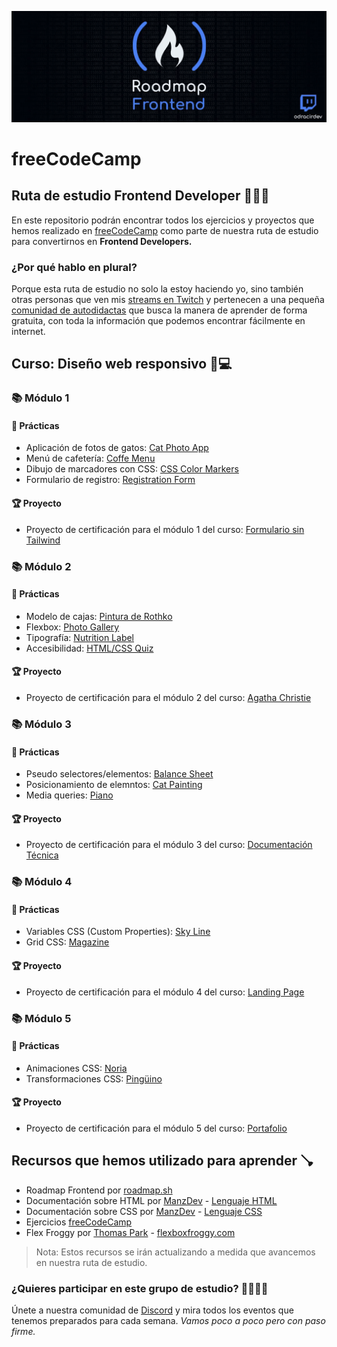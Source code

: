 ![Roadmap Frontend con freeCodeCamp](./assets/roadmap-frontend-freecodecamp.webp)

# freeCodeCamp

## Ruta de estudio Frontend Developer 🧑🏻‍💻

En este repositorio podrán encontrar todos los ejercicios y proyectos que hemos realizado en [freeCodeCamp](https://freecodecamp.org) como parte de nuestra ruta de estudio para convertirnos en **Frontend Developers.**

### ¿Por qué hablo en plural?

Porque esta ruta de estudio no solo la estoy haciendo yo, sino también otras personas que ven mis [streams en Twitch](https://twitch.tv/odracirdev) y pertenecen a una pequeña [comunidad de autodidactas](https://discord.gg/3m9KdYAf3p) que busca la manera de aprender de forma gratuita, con toda la información que podemos encontrar fácilmente en internet.

## Curso: Diseño web responsivo 📱💻

### 📚 Módulo 1

#### 🧩 Prácticas

* Aplicación de fotos de gatos: [Cat Photo App](https://odracirdev.github.io/freeCodeCamp/Practicas/CatPhotoApp/)
* Menú de cafetería: [Coffe Menu](https://odracirdev.github.io/freeCodeCamp/Practicas/CoffeeMenu/)
* Dibujo de marcadores con CSS: [CSS Color Markers](https://odracirdev.github.io/freeCodeCamp/Practicas/CSSColorMarkers)
* Formulario de registro: [Registration Form](https://odracirdev.github.io/freeCodeCamp/Practicas/RegistrationForm/)

#### 🏆 Proyecto

* Proyecto de certificación para el módulo 1 del curso: [Formulario sin Tailwind](https://odracirdev.github.io/freeCodeCamp/Proyectos/Encuesta/)

### 📚 Módulo 2

#### 🧩 Prácticas

* Modelo de cajas: [Pintura de Rothko](https://odracirdev.github.io/freeCodeCamp/Practicas/Rothko/)
* Flexbox: [Photo Gallery](https://odracirdev.github.io/freeCodeCamp/Practicas/CSSFlexboxPhotoGallery/)
* Tipografía: [Nutrition Label](https://odracirdev.github.io/freeCodeCamp/Practicas/NutritionLabel/)
* Accesibilidad: [HTML/CSS Quiz](https://odracirdev.github.io/freeCodeCamp/Practicas/HTMLCSSQuiz/)

#### 🏆 Proyecto

* Proyecto de certificación para el módulo 2 del curso: [Agatha Christie](https://odracirdev.github.io/freeCodeCamp/Proyectos/Homenaje/)

### 📚 Módulo 3

#### 🧩 Prácticas

* Pseudo selectores/elementos: [Balance Sheet](https://odracirdev.github.io/freeCodeCamp/Practicas/BalanceSheet/)
* Posicionamiento de elemntos: [Cat Painting](https://odracirdev.github.io/freeCodeCamp/Practicas/CatPainting/)
* Media queries: [Piano](https://odracirdev.github.io/freeCodeCamp/Practicas/Piano/)

#### 🏆 Proyecto

* Proyecto de certificación para el módulo 3 del curso: [Documentación Técnica](https://odracirdev.github.io/freeCodeCamp/Proyectos/Documentacion/)

### 📚 Módulo 4

#### 🧩 Prácticas

* Variables CSS (Custom Properties): [Sky Line](https://odracirdev.github.io/freeCodeCamp/Practicas/SkyLine/)
* Grid CSS: [Magazine](https://odracirdev.github.io/freeCodeCamp/Practicas/Magazine/)

#### 🏆 Proyecto

* Proyecto de certificación para el módulo 4 del curso: [Landing Page](https://odracirdev.github.io/freeCodeCamp/Proyectos/LandingPage/)

### 📚 Módulo 5

#### 🧩 Prácticas

* Animaciones CSS: [Noria](https://odracirdev.github.io/freeCodeCamp/Practicas/Noria/)
* Transformaciones CSS: [Pingüino](https://odracirdev.github.io/freeCodeCamp/Practicas/Pinguino/)

#### 🏆 Proyecto

* Proyecto de certificación para el módulo 5 del curso: [Portafolio](https://odracirdev.github.io/freeCodeCamp/Proyectos/Protafolio/)

## Recursos que hemos utilizado para aprender 🪠

* Roadmap Frontend por [roadmap.sh](https://roadmap.sh/frontend)
* Documentación sobre HTML por [ManzDev](https://manz.dev) - [Lenguaje HTML](https://lenguajehtml.com)
* Documentación sobre CSS por [ManzDev](https://manz.dev) - [Lenguaje CSS](https://lenguajecss.com)
* Ejercicios [freeCodeCamp](https://www.freecodecamp.org/espanol/learn/2022/responsive-web-design/)
* Flex Froggy por [Thomas Park](https://thomaspark.co/) - [flexboxfroggy.com](https://flexboxfroggy.com/)

> Nota: Estos recursos se irán actualizando a medida que avancemos en nuestra ruta de estudio.

### ¿Quieres participar en este grupo de estudio? 🫱🏻‍🫲🏻
Únete a nuestra comunidad de [Discord](https://discord.gg/3m9KdYAf3p) y mira todos los eventos que tenemos preparados para cada semana. *Vamos poco a poco pero con paso firme.*
